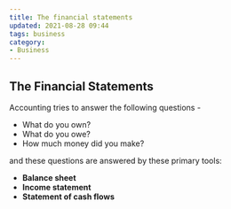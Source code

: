 ```yaml
---
title: The financial statements
updated: 2021-08-28 09:44
tags: business
category: 
- Business
---
```



## The Financial Statements

Accounting tries to answer the following questions -

- What do you own? 
- What do you owe?
- How much money did you make? 

and these questions are answered by these primary tools:

- **Balance sheet**
- **Income statement**
- **Statement of cash flows**